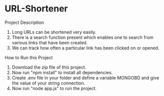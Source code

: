 # URL-Shortener
Project Description
1) Long URLs can be shortened very easily.
2) There is a search function present which enables one to search from various links that have been created. 
3) We can track how often a particular link has been clicked on or opened.

How to Run this Project
1) Download the zip file of this project.
2) Now run "npm install" to install all dependencies.
3) Create .env file in your folder and define a variable MONGOBD and give the value of your string connection.
4) Now run "node app.js" to run the project.
